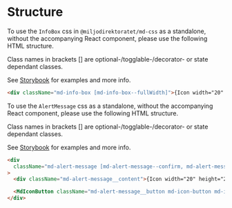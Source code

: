 # Structure

To use the `InfoBox` css in `@miljodirektoratet/md-css` as a standalone, without the accompanying React component, please use the following HTML structure.

Class names in brackets [] are optional-/togglable-/decorator- or state dependant classes.

See [Storybook](https://miljodir.github.io/md-components) for examples and more info.

```html
<div className="md-info-box [md-info-box--fullWidth]">{Icon width="20" height="20"} {label}</div>
```

To use the `AlertMessage` css as a standalone, without the accompanying React component, please use the following HTML structure.

Class names in brackets [] are optional-/togglable-/decorator- or state dependant classes.

See [Storybook](https://miljodir.github.io/md-components) for examples and more info.

```html
<div
  className="md-alert-message [md-alert-message--confirm, md-alert-message--warning, md-alert-message--error, md-alert-message--fullWidth]"
>
  <div className="md-alert-message__content">{Icon width="20" height="20"} {label}</div>

  <MdIconButton className="md-alert-message__button md-icon-button md-icon-button--plain" onClick="{handleClick}">{icon}</MdIconButton>
</div>
```
